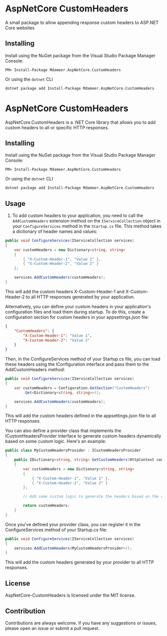 # AspNetCore CustomHeaders

A small package to allow appending response custom headers to ASP.NET Core websites

## Installing

Install using the NuGet package from the Visual Studio Package Manager Console:

```
PM> Install-Package Mdameer.AspNetCore.CustomHeaders
```

Or using the `dotnet` CLI

```bash
dotnet package add Install-Package Mdameer.AspNetCore.CustomHeaders
```

# AspNetCore CustomHeaders

AspNetCore.CustomHeaders is a .NET Core library that allows you to add custom headers to all or specific HTTP responses.

## Installing

Install using the NuGet package from the Visual Studio Package Manager Console:

```
PM> Install-Package Mdameer.AspNetCore.CustomHeaders
```

Or using the `dotnet` CLI

```bash
dotnet package add Install-Package Mdameer.AspNetCore.CustomHeaders
```

## Usage

1. To add custom headers to your application, you need to call the `AddCustomHeaders` extension method on the `IServiceCollection` object in your `ConfigureServices` method in the `Startup.cs` file. This method takes a dictionary of header names and values:

```csharp
public void ConfigureServices(IServiceCollection services)
{
    var customHeaders = new Dictionary<string, string>
    {
        { "X-Custom-Header-1", "Value 1" },
        { "X-Custom-Header-2", "Value 2" }
    };

    services.AddCustomHeaders(customHeaders);
}
```

This will add the custom headers X-Custom-Header-1 and X-Custom-Header-2 to all HTTP responses generated by your application.

Alternatively, you can define your custom headers in your application's configuration files and load them during startup. To do this, create a configuration section for custom headers in your appsettings.json file:

```json
{
    "CustomHeaders": {
        "X-Custom-Header-1": "Value 1",
        "X-Custom-Header-2": "Value 2"
    }
}
```

Then, in the ConfigureServices method of your Startup.cs file, you can load these headers using the IConfiguration interface and pass them to the AddCustomHeaders method:

```csharp
public void ConfigureServices(IServiceCollection services)
{
    var customHeaders = Configuration.GetSection("CustomHeaders")
        .Get<Dictionary<string, string>>();

    services.AddCustomHeaders(customHeaders);
}
```

This will add the custom headers defined in the appsettings.json file to all HTTP responses.

You can also define a provider class that implements the ICustomHeadersProvider interface to generate custom headers dynamically based on some custom logic. Here's an example:
```csharp
public class MyCustomHeadersProvider : ICustomHeadersProvider
{
    public IDictionary<string, string> GetCustomHeaders(HttpContext context)
    {
        var customHeaders = new Dictionary<string, string>
        {
            { "X-Custom-Header-1", "Value 1" },
            { "X-Custom-Header-2", "Value 2" }
        };

        // Add some custom logic to generate the headers based on the current HttpContext

        return customHeaders;
    }
}
```

Once you've defined your provider class, you can register it in the ConfigureServices method of your Startup.cs file:

```csharp
public void ConfigureServices(IServiceCollection services)
{
    services.AddCustomHeaders<MyCustomHeadersProvider>();
}
```

This will add the custom headers generated by your provider to all HTTP responses.

## License

AspNetCore-CustomHeaders is licensed under the MIT license.

## Contribution

Contributions are always welcome. If you have any suggestions or issues, please open an issue or submit a pull request.

